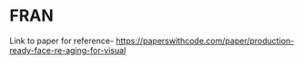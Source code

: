 # FRAN
Link to paper for reference- https://paperswithcode.com/paper/production-ready-face-re-aging-for-visual
